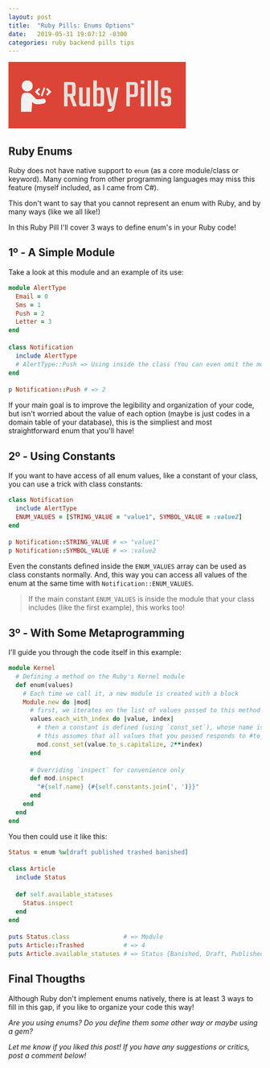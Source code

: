 ```yaml
---
layout: post
title:  "Ruby Pills: Enums Options"
date:   2019-05-31 19:07:12 -0300
categories: ruby backend pills tips
---
```


<img src="/assets/img/ruby_pills.png">

## Ruby Enums

Ruby does not have native support to `enum` (as a core module/class or keyword). Many coming from other programming languages may miss this feature (myself included, as I came from C#).

This don't want to say that you cannot represent an enum with Ruby, and by many ways (like we all like!)

In this Ruby Pill I'll cover 3 ways to define enum's in your Ruby code!

## 1º - A Simple Module

Take a look at this module and an example of its use:

```ruby
module AlertType
  Email = 0
  Sms = 1
  Push = 2
  Letter = 3
end

class Notification
  include AlertType
  # AlertType::Push => Using inside the class (You can even omit the module name here)
end

p Notification::Push # => 2
```

If your main goal is to improve the legibility and organization of your code, but isn't worried about the value of each option (maybe is just codes in a domain table of your database), this is the simpliest and most straightforward enum that you'll have!

## 2º - Using Constants

If you want to have access of all enum values, like a constant of your class, you can use a trick with class constants:

```ruby
class Notification
  include AlertType
  ENUM_VALUES = [STRING_VALUE = "value1", SYMBOL_VALUE = :value2]
end

p Notification::STRING_VALUE # => "value1" 
p Notification::SYMBOL_VALUE # => :value2
```

Even the constants defined inside the `ENUM_VALUES` array can be used as class constants normally. And, this way you can access all values of the enum at the same time with `Notification::ENUM_VALUES`. 

> If the main constant `ENUM_VALUES` is inside the module that your class includes (like the first example), this works too!

## 3º - With Some Metaprogramming

I'll guide you through the code itself in this example:

```ruby
module Kernel
  # Defining a method on the Ruby's Kernel module 
  def enum(values)
    # Each time we call it, a new module is created with a block
    Module.new do |mod|
      # first, we iterates on the list of values passed to this method
      values.each_with_index do |value, index|
        # then a constant is defined (using `const_set`), whose name is the capitalized value
        # this assumes that all values that you passed responds to #to_s (be careful!)
        mod.const_set(value.to_s.capitalize, 2**index)
      end

      # Overriding `inspect` for convenience only
      def mod.inspect
        "#{self.name} {#{self.constants.join(', ')}}"
      end
    end
  end
end
```

You then could use it like this:

```ruby
Status = enum %w[draft published trashed banished]

class Article
  include Status

  def self.available_statuses
    Status.inspect
  end
end

puts Status.class               # => Module
puts Article::Trashed           # => 4
puts Article.available_statuses # => Status {Banished, Draft, Published, Trashed}
```

## Final Thougths

Although Ruby don't implement enums natively, there is at least 3 ways to fill in this gap, if you like to organize your code this way! 

_Are you using enums? Do you define them some other way or maybe using a gem?_ 

_Let me know if you liked this post! If you have any suggestions or critics, post a comment below!_
